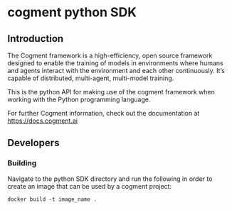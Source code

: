 # cogment python SDK

## Introduction

The Cogment framework is a high-efficiency, open source framework designed to enable the training of models in environments where humans and agents interact with the environment and each other continuously. It’s capable of distributed, multi-agent, multi-model training.

This is the python API for making use of the cogment framework when working with the Python programming language.

For further Cogment information, check out the documentation at <https://docs.cogment.ai>

## Developers

### Building

Navigate to the python SDK directory and run the following in order to create an image that can be used by a cogment project:

```
docker build -t image_name .
```
